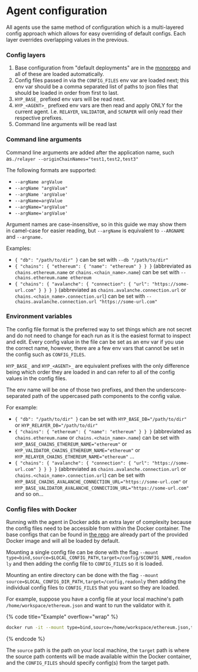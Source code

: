 # Agent configuration

All agents use the same method of configuration which is a multi-layered config approach which allows for easy overriding of default configs. Each layer overrides overlapping values in the previous.

### Config layers

1. Base configuration from "default deployments" are in the [monorepo](https://github.com/hyperlane-xyz/hyperlane-monorepo/tree/main/rust/config) and all of these are loaded automatically.
2. Config files passed in via the `CONFIG_FILES` env var are loaded next; this env var should be a comma separated list of paths to json files that should be loaded in order from first to last.
3. `HYP_BASE_` prefixed env vars will be read next.
4. `HYP_<AGENT>_` prefixed env vars are then read and apply ONLY for the current agent. I.e. `RELAYER`, `VALIDATOR`, and `SCRAPER` will only read their respective prefixes.
5. Command line arguments will be read last

### Command line arguments

Command line arguments are added after the application name, such as`./relayer --originChainNames="test1,test2,test3"`

The following formats are supported:

* `--argName argValue`
* `--argName "argValue"`
* `--argName 'argValue'`
* `--argName=argValue`
* `--argName="argValue"`
* `--argName='argValue'`

Argument names are case-insensitive, so in this guide we may show them in camel-case for easier reading, but `--argName` is equivalent to `--ARGNAME` and `--argname.`

Examples:

* `{ "db": "/path/to/dir" }` can be set with `--db "/path/to/dir"`
* `{ "chains": { "ethereum": { "name": "ethereum" } } }` (abbreviated as `chains.ethereum.name` or `chains.<chain_name>.name`) can be set with `--chains.ethereum.name ethereum`
* `{ "chains": { "avalanche": { "connection": { "url": "https://some-url.com" } } } }` (abbreviated as `chains.avalanche.connection.url` or `chains.<chain_name>.connection.url`) can be set with `--chains.avalanche.connection.url "https://some-url.com"`

### Environment variables

The config file format is the preferred way to set things which are not secret and do not need to change for each run as it is the easiest format to inspect and edit. Every config value in the file can be set as an env var if you use the correct name, however, there are a few env vars that cannot be set in the config such as `CONFIG_FILES`.

`HYP_BASE_` and `HYP_<AGENT>_` are equivalent prefixes with the only difference being which order they are loaded in and can refer to all of the config values in the config files.

The env name will be one of those two prefixes, and then the underscore-separated path of the uppercased path components to the config value.

For example:

* `{ "db": "/path/to/dir" }` can be set with `HYP_BASE_DB="/path/to/dir"` or `HYP_RELAYER_DB="/path/to/dir"`
* `{ "chains": { "ethereum": { "name": "ethereum" } } }` (abbreviated as `chains.ethereum.name` or `chains.<chain_name>.name`) can be set with `HYP_BASE_CHAINS_ETHEREUM_NAME="ethereum"` or `HYP_VALIDATOR_CHAINS_ETHEREUM_NAME="ethereum"` or `HYP_RELAYER_CHAINS_ETHEREUM_NAME="ethereum"` ...
* `{ "chains": { "avalanche": { "connection": { "url": "https://some-url.com" } } } }` (abbreviated as `chains.avalanche.connection.url` or `chains.<chain_name>.connection.url`) can be set with `HYP_BASE_CHAINS_AVALANCHE_CONNECTION_URL="https://some-url.com"` or `HYP_BASE_VALIDATOR_AVALANCHE_CONNECTION_URL="https://some-url.com"` and so on...

### Config files with Docker

Running with the agent in Docker adds an extra layer of complexity because the config files need to be accessible from within the Docker container. The base configs that can be found in [the repo](https://github.com/hyperlane-xyz/hyperlane-monorepo/tree/main/rust/config) are already part of the provided Docker image and will all be loaded by default.

Mounting a single config file can be done with the flag `--mount type=bind,source=$LOCAL_CONFIG_PATH,target=/config/$CONFIG_NAME,readonly` and then adding the config file to `CONFIG_FILES` so it is loaded.

Mounting an entire directory can be done with the flag `--mount source=$LOCAL_CONFIG_DIR_PATH,target=/config,readonly` then adding the individual config files to `CONFIG_FILES` that you want so they are loaded.

For example, suppose you have a config file at your local machine's path `/home/workspace/ethereum.json` and want to run the validator with it.

{% code title="Example" overflow="wrap" %}
```bash
docker run -it --mount type=bind,source=/home/workspace/ethereum.json,target=/config/ethereum.json,readonly -e CONFIG_FILES=/config/ethereum.json $DOCKER_IMAGE ./validator
```
{% endcode %}

The `source` path is the path on your local machine, the `target` path is where the source path contents will be made available within the Docker container, and the `CONFIG_FILES` should specify config(s) from the target path.
